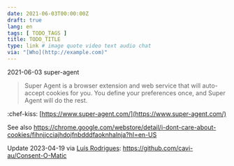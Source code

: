 ```yaml
---
date: 2021-06-03T00:00:00Z
draft: true
lang: en
tags: [ TODO_TAGS ]
title: TODO_TITLE
type: link # image quote video text audio chat
via: "[Who](http://example.com)"
---
```



2021-06-03 super-agent


> Super Agent is a browser extension and web service that will auto-accept cookies for you. You define your preferences once, and Super Agent will do the rest.

:chef-kiss:
[https://www.super-agent.com/](https://www.super-agent.com/)

See also 
https://chrome.google.com/webstore/detail/i-dont-care-about-cookies/fihnjjcciajhdojfnbdddfaoknhalnja?hl=en-US

Update 2023-04-19 via [Luís Rodrigues](https://t.me/c/1363309933/8674):
https://github.com/cavi-au/Consent-O-Matic
